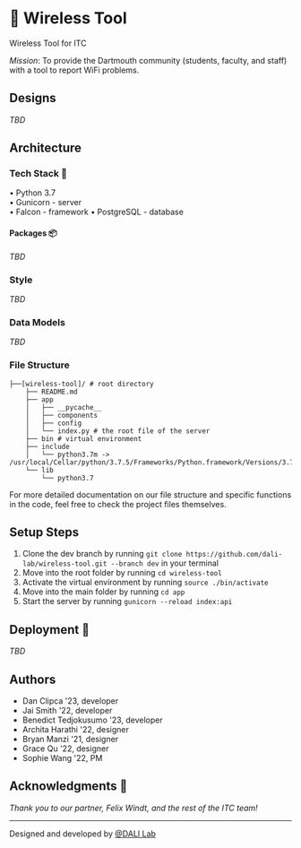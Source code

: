 # 📡 Wireless Tool

Wireless Tool for ITC

*Mission*: To provide the Dartmouth community (students, faculty, and staff) with a tool to report WiFi problems.

## Designs
*TBD*

## Architecture
### Tech Stack 🥞
• Python 3.7\
• Gunicorn - server\
• Falcon - framework
• PostgreSQL - database

#### Packages 📦
*TBD*

### Style
*TBD*

### Data Models
*TBD*

### File Structure

```
├──[wireless-tool]/ # root directory
    ├── README.md
    ├── app
    │   ├── __pycache__
    │   ├── components
    │   ├── config
    │   └── index.py # the root file of the server
    ├── bin # virtual environment        
    ├── include
    │   └── python3.7m -> /usr/local/Cellar/python/3.7.5/Frameworks/Python.framework/Versions/3.7/include/python3.7m
    └── lib
        └── python3.7
```

For more detailed documentation on our file structure and specific functions in the code, feel free to check the project files themselves.

## Setup Steps 
1. Clone the dev branch by running `git clone https://github.com/dali-lab/wireless-tool.git --branch dev` in your terminal
2. Move into the root folder by running `cd wireless-tool`
3. Activate the virtual environment by running `source ./bin/activate`
4. Move into the main folder by running `cd app`
5. Start the server by running `gunicorn --reload index:api`

## Deployment 🚀
*TBD*

## Authors
* Dan Clipca '23, developer
* Jai Smith '22, developer
* Benedict Tedjokusumo '23, developer
* Archita Harathi '22, designer
* Bryan Manzi '21, designer
* Grace Qu '22, designer
* Sophie Wang '22, PM

## Acknowledgments 🤝
*Thank you to our partner, Felix Windt, and the rest of the ITC team!*

---
Designed and developed by [@DALI Lab](https://github.com/dali-lab)

